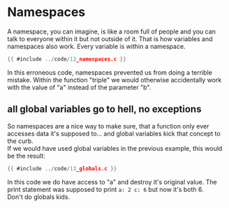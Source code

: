 # Namespaces

A namespace, you can imagine, is like a room full of people and you can talk to
everyone within it but not outside of it. That is how variables and namespaces
also work. Every variable is within a namespace.  

```c
{{ #include ../code/13_namespaces.c }}
```

In this erroneous code, namespaces prevented us from doing a terrible mistake.
Within the function "triple" we would otherwise accidentally work with the value
of "a" instead of the parameter "b".  

## all global variables go to hell, no exceptions

So namespaces are a nice way to make sure, that a function only ever accesses
data it's supposed to... and global variables kick that concept to the curb.  
If we would have used global variables in the previous example, this would be
the result:  

```c
{{ #include ../code/13_globals.c }}
```

In this code we do have access to "a" and destroy it's original value. The print
statement was supposed to print `a: 2 c: 6` but now it's both 6.  
Don't do globals kids.  
